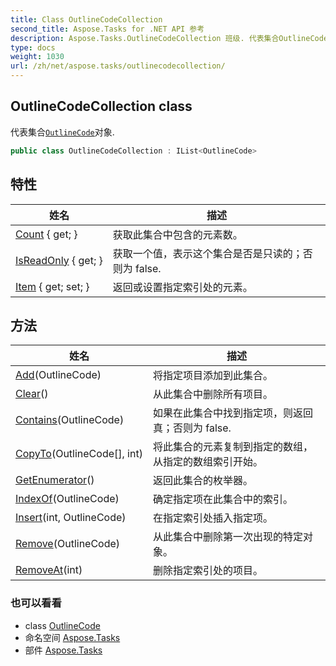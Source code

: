 ```yaml
---
title: Class OutlineCodeCollection
second_title: Aspose.Tasks for .NET API 参考
description: Aspose.Tasks.OutlineCodeCollection 班级. 代表集合OutlineCode对象.
type: docs
weight: 1030
url: /zh/net/aspose.tasks/outlinecodecollection/
---
```

## OutlineCodeCollection class

代表集合[`OutlineCode`](../outlinecode/)对象.

```csharp
public class OutlineCodeCollection : IList<OutlineCode>
```

## 特性

| 姓名 | 描述 |
| --- | --- |
| [Count](../../aspose.tasks/outlinecodecollection/count/) { get; } | 获取此集合中包含的元素数。 |
| [IsReadOnly](../../aspose.tasks/outlinecodecollection/isreadonly/) { get; } | 获取一个值，表示这个集合是否是只读的；否则为 false. |
| [Item](../../aspose.tasks/outlinecodecollection/item/) { get; set; } | 返回或设置指定索引处的元素。 |

## 方法

| 姓名 | 描述 |
| --- | --- |
| [Add](../../aspose.tasks/outlinecodecollection/add/)(OutlineCode) | 将指定项目添加到此集合。 |
| [Clear](../../aspose.tasks/outlinecodecollection/clear/)() | 从此集合中删除所有项目。 |
| [Contains](../../aspose.tasks/outlinecodecollection/contains/)(OutlineCode) | 如果在此集合中找到指定项，则返回真；否则为 false. |
| [CopyTo](../../aspose.tasks/outlinecodecollection/copyto/)(OutlineCode[], int) | 将此集合的元素复制到指定的数组，从指定的数组索引开始。 |
| [GetEnumerator](../../aspose.tasks/outlinecodecollection/getenumerator/)() | 返回此集合的枚举器。 |
| [IndexOf](../../aspose.tasks/outlinecodecollection/indexof/)(OutlineCode) | 确定指定项在此集合中的索引。 |
| [Insert](../../aspose.tasks/outlinecodecollection/insert/)(int, OutlineCode) | 在指定索引处插入指定项。 |
| [Remove](../../aspose.tasks/outlinecodecollection/remove/)(OutlineCode) | 从此集合中删除第一次出现的特定对象。 |
| [RemoveAt](../../aspose.tasks/outlinecodecollection/removeat/)(int) | 删除指定索引处的项目。 |

### 也可以看看

* class [OutlineCode](../outlinecode/)
* 命名空间 [Aspose.Tasks](../../aspose.tasks/)
* 部件 [Aspose.Tasks](../../)



